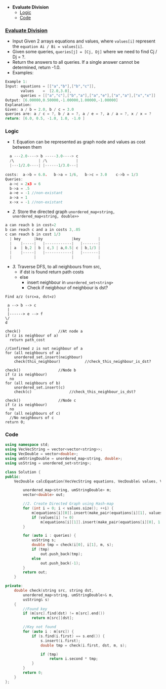 - **Evaluate Division**
  - [Logic](#l)
  - [Code](#co)

### [Evaluate Division](https://leetcode.com/problems/evaluate-division/)
- Input Given 2 arrays equations and values, where `values[i]` represent the `equation Ai / Bi = values[i]`.
- Given some queries, `queries[j] = [Cj, Dj]` where we need to find Cj / Dj = ?.
- Return the answers to all queries. If a single answer cannot be determined, return -1.0.
- Examples:
```c
Example 1:
Input: equations = [["a","b"],["b","c"]], 
       values    =  [2.0,3.0], 
       queries = [["a","c"],["b","a"],["a","e"],["a","a"],["x","x"]]
Output: [6.00000,0.50000,-1.00000,1.00000,-1.00000]
Explanation: 
Given: a / b = 2.0, b / c = 3.0
queries are: a / c = ?, b / a = ?, a / e = ?, a / a = ?, x / x = ?
return: [6.0, 0.5, -1.0, 1.0, -1.0 ]
```

<a name=l></a>
### Logic
- _1._ Equation can be represented as graph node and values as cost between them
```c
  a ---2.0----> b -----3.0----> c
  /\           | /\             |
  |---1/2.0----| |------1/3.0---|
  
costs:  a->b = 6.0.   b->a = 1/6,   b->c = 3.0    c->b = 1/3
Queries:
  a->c = 2x3 = 6
  b->a = .5
  a->e = -1 //non-existant
  a->a = 1
  x->x = -1 //non-existant
```
- _2._ Store the directed graph `unordered_map<string, unordered_map<string, double>>`
```c
a can reach b in cost=2
b can reach c and a in costs 3,.05
c can reach b in cost 1/3
  | key      |key             |key        |
  |    |-----|   |------------|   |-------|
  | a  | b,2 | b | c,3 | a,0.5| c | b,1/3 |
  |    |-----|   |------------|   |-------|
  |          |                |           |
```
- _3._ Traverse DFS, to all neighbours from src, 
  - if dst is found return path costs
  - else 
    - insert neighbour in  `unordered_set<string>`
    - Check if neigbhour of neighbour is dst?
```
Find a/z (src=a, dst=z)

 a --> b --> c
 |
 |------> e --> f
\/
d

check()                 //At node a
if (z is neighbour of a)
  return path_cost

//Confirmed z is not neighbour of a
for (all neighbours of a)
    unordered_set.insert(neighbour)
    check(this_neighbour)           //check_this_neighbour_is_dst?
    
check()                 //Node b
if (z is neighbour)
  no
for (all neighbours of b)
    unordered_set.insert(c)
    check(c)                 //check_this_neighbour_is_dst?

check()                 //Node c
if (z is neighbour)
  no
for (all neighbours of c)
  //No neighbours of c
return 0;  
```
<a name=co></a>
### Code
```cpp
using namespace std;
using VecVecString = vector<vector<string>>;
using VecDouble = vector<double>;
using umStringDouble = unordered_map<string, double>;
using usString = unordered_set<string>;

class Solution {
public:
    VecDouble calcEquation(VecVecString equations, VecDouble& values, VecVecString queries) {

        unordered_map<string, umStringDouble> m;
        vector<double> out;

        //2. Create Directed Graph using Hash-map
        for (int i = 0; i < values.size(); ++i) {
            m[equations[i][0]].insert(make_pair(equations[i][1], values[i]));
            if (values[i] != 0)
                m[equations[i][1]].insert(make_pair(equations[i][0], 1 / values[i]));
        }

        for (auto i : queries) {
            usString s;
            double tmp = check(i[0], i[1], m, s);
            if (tmp) 
                out.push_back(tmp);
            else 
                out.push_back(-1);
        }
        return out;
    }

private:
    double check(string src, string dst,
        unordered_map<string, umStringDouble>& m,
        usString& s)
    {
        //Found key
        if (m[src].find(dst) != m[src].end()) 
            return m[src][dst];

        //Key not found
        for (auto i : m[src]) {
            if (s.find(i.first) == s.end()) {
                s.insert(i.first);
                double tmp = check(i.first, dst, m, s);

                if (tmp) 
                    return i.second * tmp;
            }
        }
        return 0;
    }
};
```
